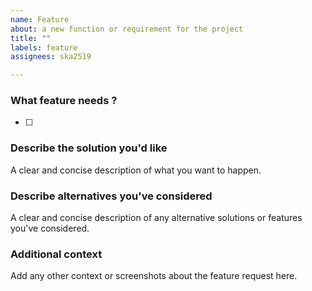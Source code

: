 ```yaml
---
name: Feature
about: a new function or requirement for the project
title: ""
labels: feature
assignees: ska2519

---
```


### **What feature needs ?**
- [ ]

### **Describe the solution you'd like**
A clear and concise description of what you want to happen.

### **Describe alternatives you've considered**
A clear and concise description of any alternative solutions or features you've considered.

### **Additional context**  
Add any other context or screenshots about the feature request here.
